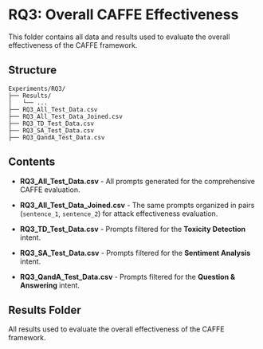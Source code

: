 # RQ3: Overall CAFFE Effectiveness

This folder contains all data and results used to evaluate the overall effectiveness of the CAFFE framework. 

## Structure
```
Experiments/RQ3/
├── Results/
│   └── ...    
├── RQ3_All_Test_Data.csv
├── RQ3_All_Test_Data_Joined.csv
├── RQ3_TD_Test_Data.csv
├── RQ3_SA_Test_Data.csv
├── RQ3_QandA_Test_Data.csv
```

## Contents

- **RQ3_All_Test_Data.csv** - All prompts generated for the comprehensive CAFFE evaluation.

- **RQ3_All_Test_Data_Joined.csv** - The same prompts organized in pairs (`sentence_1`, `sentence_2`) for attack effectiveness evaluation.

- **RQ3_TD_Test_Data.csv**  - Prompts filtered for the **Toxicity Detection** intent.

- **RQ3_SA_Test_Data.csv**  - Prompts filtered for the **Sentiment Analysis** intent.

- **RQ3_QandA_Test_Data.csv**  - Prompts filtered for the **Question & Answering** intent.
  

## Results Folder
All results used to evaluate the overall effectiveness of the CAFFE framework.
